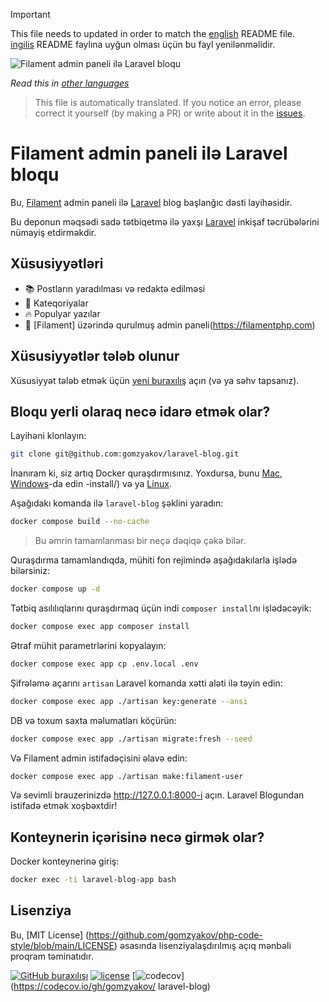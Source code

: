 >[!IMPORTANT]
>This file needs to updated in order to match the [english](/README.md) README file.  
>[ingilis](/README.md) README faylına uyğun olması üçün bu fayl yenilənməlidir.

![Filament admin paneli ilə Laravel bloqu](../docs/social-preview-en.png)

_Read this in [other languages](./Translations.md)_

>This file is automatically translated. If you notice an error, please correct it yourself (by making a PR) or write about it in the [issues](https://github.com/gomzyakov/laravel-blog/issues).

# Filament admin paneli ilə Laravel bloqu

Bu, [Filament](https://filamentphp.com) admin paneli ilə [Laravel](https://laravel.com) blog başlanğıc dəsti layihəsidir.

Bu deponun məqsədi sadə tətbiqetmə ilə yaxşı [Laravel](https://laravel.com) inkişaf təcrübələrini nümayiş etdirməkdir.

## Xüsusiyyətləri

- 📚 Postların yaradılması və redaktə edilməsi
- 🥑 Kateqoriyalar
- 🔥 Populyar yazılar
- 🎉 [Filament] üzərində qurulmuş admin paneli(https://filamentphp.com)

## Xüsusiyyətlər tələb olunur

Xüsusiyyət tələb etmək üçün [yeni buraxılış](https://github.com/gomzyakov/laravel-blog/issues/new) açın (və ya səhv tapsanız).

## Bloqu yerli olaraq necə idarə etmək olar?

Layihəni klonlayın:

``` bash
git clone git@github.com:gomzyakov/laravel-blog.git
```

İnanıram ki, siz artıq Docker quraşdırmısınız. Yoxdursa, bunu [Mac](https://docs.docker.com/desktop/install/mac-install/), [Windows](https://docs.docker.com/desktop/install/windows)-da edin -install/) və ya [Linux](https://docs.docker.com/desktop/install/linux-install/).

Aşağıdakı komanda ilə `laravel-blog` şəklini yaradın:

``` bash
docker compose build --no-cache
```

>Bu əmrin tamamlanması bir neçə dəqiqə çəkə bilər.

Quraşdırma tamamlandıqda, mühiti fon rejimində aşağıdakılarla işlədə bilərsiniz:

``` bash
docker compose up -d
```

Tətbiq asılılıqlarını quraşdırmaq üçün indi `composer install`nı işlədəcəyik:

``` bash
docker compose exec app composer install
```

Ətraf mühit parametrlərini kopyalayın:

``` bash
docker compose exec app cp .env.local .env
```

Şifrələmə açarını `artisan` Laravel komanda xətti aləti ilə təyin edin:

``` bash
docker compose exec app ./artisan key:generate --ansi
```

DB və toxum saxta məlumatları köçürün:

``` bash
docker compose exec app ./artisan migrate:fresh --seed
```

Və Filament admin istifadəçisini əlavə edin:

``` bash
docker compose exec app ./artisan make:filament-user
```

Və sevimli brauzerinizdə http://127.0.0.1:8000-i açın. Laravel Blogundan istifadə etmək xoşbəxtdir!

## Konteynerin içərisinə necə girmək olar?

Docker konteynerinə giriş:

``` bash
docker exec -ti laravel-blog-app bash
```

## Lisenziya

Bu, [MIT License] (https://github.com/gomzyakov/php-code-style/blob/main/LICENSE) əsasında lisenziyalaşdırılmış açıq mənbəli proqram təminatıdır.


[![GitHub buraxılışı](https://img.shields.io/github/release/gomzyakov/laravel-blog.svg)](https://github.com/gomzyakov/laravel-blog/releases/latest)
[![license](https://img.shields.io/badge/License-MIT-green.svg)](https://github.com/gomzyakov/laravel-blog/blob/development/LICENSE)
[![codecov](https://codecov.io/gh/gomzyakov/laravel-blog/branch/main/graph/badge.svg?token=4CYTVMVUYV)](https://codecov.io/gh/gomzyakov/ laravel-blog)
